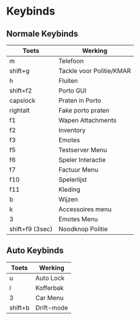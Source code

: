 

# Keybinds

## Normale Keybinds

| Toets | Werking |
|---|---|
| m | Telefoon |
| shift+g | Tackle voor Politie/KMAR |
| h | Fluiten |
| shift+f2 | Porto GUI |
| capslock | Praten in Porto|
| rightalt |Fake porto praten|
| f1 | Wapen Attachments |
| f2 | Inventory |
| f3 | Emotes |
| f5 | Testserver Menu |
| f6 | Speler Interactie |
| f7 | Factuur Menu |
| f10 | Spelerlijst |
| f11 | Kleding |
| b | Wijzen|
| k | Accessoires menu |
| 3 | Emotes Menu|
| shift+f9 (3sec) | Noodknop Politie |

## Auto Keybinds

| Toets | Werking |
|---|---|
| u | Auto Lock |
| l | Kofferbak |
| 3 | Car Menu |
| shift+b | Drift-mode|